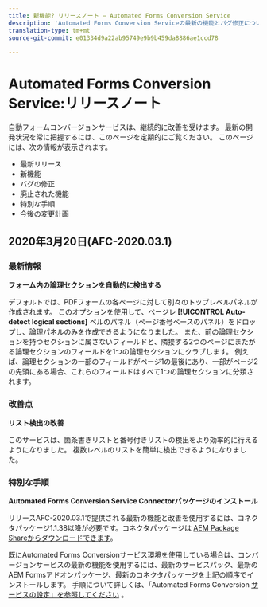 ```yaml
---
title: 新機能? リリースノート — Automated Forms Conversion Service
description: 'Automated Forms Conversion Serviceの最新の機能とバグ修正について説明します。 '
translation-type: tm+mt
source-git-commit: e01334d9a22ab95749e9b9b459da8886ae1ccd78

---
```



# Automated Forms Conversion Service:リリースノート

自動フォームコンバージョンサービスは、継続的に改善を受けます。 最新の開発状況を常に把握するには、このページを定期的にご覧ください。 このページには、次の情報が表示されます。

* 最新リリース
* 新機能
* バグの修正
* 廃止された機能
* 特別な手順
* 今後の変更計画

## 2020年3月20日(AFC-2020.03.1)

### 最新情報

**フォーム内の論理セクションを自動的に検出する**

デフォルトでは、PDFフォームの各ページに対して別々のトップレベルパネルが作成されます。 このオプションを使用して、ページレ **[!UICONTROL Auto-detect logical sections]** ベルのパネル（ページ番号ベースのパネル）をドロップし、論理パネルのみを作成できるようになりました。  また、前の論理セクションを持つセクションに属さないフィールドと、隣接する2つのページにまたがる論理セクションのフィールドを1つの論理セクションにクラブします。 例えば、論理セクションの一部のフィールドがページ1の最後にあり、一部がページ2の先頭にある場合、これらのフィールドはすべて1つの論理セクションに分類されます。

### 改善点

**リスト検出の改善**

このサービスは、箇条書きリストと番号付きリストの検出をより効率的に行えるようになりました。 複数レベルのリストを簡単に検出できるようになりました。

### 特別な手順

**Automated Forms Conversion Service Connectorパッケージのインストール**

リリースAFC-2020.03.1で提供される最新の機能と改善を使用するには、コネクタパッケージ1.1.38以降が必要です。コネクタパッケージは [AEM Package Shareからダウンロードできます](https://www.adobeaemcloud.com/content/marketplace/marketplaceProxy.html?packagePath=/content/companies/public/adobe/packages/cq650/featurepack/AFCS-Connector-2020.03.1)。

既にAutomated Forms Conversionサービス環境を使用している場合は、コンバージョンサービスの最新の機能を使用するには、最新のサービスパック、最新のAEM Formsアドオンパッケージ、最新のコネクタパッケージを上記の順序でインストールします。 手順について詳しくは、「Automated Forms Conversion [サービスの設定」を参照してください](configure-service.md) 。
